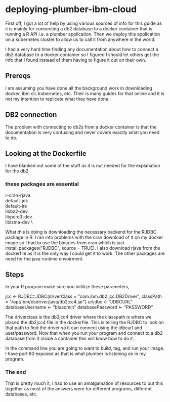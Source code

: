 # deploying-plumber-ibm-cloud

First off, I got a lot of help by using various sources of info for this guide as it is mainly for connecting a db2 database to a docker container that is running a R API i.e. a plumber application. Then we deploy this application on a kubernetes cluster to allow us to call it from anywhere in the world.

I had a very hard time finding any documentation about how to connect a db2 database to a docker container so I figured I should let others get the info that I found instead of them having to figure it out on their own. 

## Prereqs
I am assuming you have done all the background work in downloading docker, ibm cli, kubernetes, etc. Their is many guides for that online and it is not my intention to replicate what they have done.

## DB2 connection
The problem with connecting to db2s from a docker container is that the documentation is very confusing and never covers exactly what you need to do. 

## Looking at the Dockerfile

I have blanked out some of the stuff as it is not needed for the explanation for the db2. 

### these packages are essential
r-cran-rjava \
default-jdk \
default-jre \
libbz2-dev \
libpcre3-dev \
liblzma-dev \

What this is doing is downloading the necessary backend for the RJDBC package in R. I ran into problems with the cran download of it on my docker image so I had to use the binaries from cran which is just install.packages("RJDBC", source = TRUE). I also download rjava from the dockerfile as it is the only way I could get it to work. The other packages are need for the java runtime envoirment.

## Steps
In your R program make sure you initilize these parameters,

jcc <- RJDBC::JDBC(driverClass = "com.ibm.db2.jcc.DB2Driver", classPath = "/opt/ibm/dsdriver/java/db2jcc4.jar")
urljdbc <- "JDBCURL"
databaseUsername <- "bluadmin"
databasePassword <- "PASSWORD"

The driverclass is the db2jcc4 driver where the classpath is where we placed the db2jcc4 file in the dockerfile. This is telling the RJDBC to look on that path to find the driver so it can connect using the jdbcurl and user/password. Now that when you run your program and connect to a db2 database from it inside a container this will know how to do it.

In the command line you are going to want to build, tag, and run your image. I have port 80 exposed as that is what plumber is listening on in my program. 

### The end

That is pretty much it, I had to use an amalgamation of resources to put this together as most of the answers were for different programs, different databases, etc.




